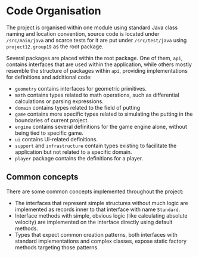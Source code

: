 # Code Organisation

The project is organised within one module using standard Java class 
naming and location convention, source code is located under 
`/src/main/java` and scarce tests for it are put under `/src/test/java`
using `project12.group19` as the root package.

Several packages are placed within the root package. One of them, `api`,
contains interfaces that are used within the application, while others 
mostly resemble the structure of packages within `api`, providing 
implementations for definitions and additional code: 

- `geometry` contains interfaces for geometric primitives.
- `math` contains types related to math operations, such as 
differential calculations or parsing expressions.
- `domain` contains types related to the field of putting
- `game` contains more specific types related to simulating the 
putting in the boundaries of current project.
- `engine` contains several definitions for the game engine alone, 
without being tied to specific game.
- `ui` contains UI-related definitions.
- `support` and `infrastructure` contain types existing to facilitate 
the application but not related to a specific domain.
- `player` package contains the definitions for a player.

## Common concepts

There are some common concepts implemented throughout the project:

- The interfaces that represent simple structures without much logic are
implemented as records inner to that interface with name `Standard`.
- Interface methods with simple, obvious logic (like calculating 
absolute velocity) are implemented on the interface directly using 
default methods.
- Types that expect common creation patterns, both interfaces with 
standard implementations and complex classes, expose static factory 
methods targeting those patterns.
